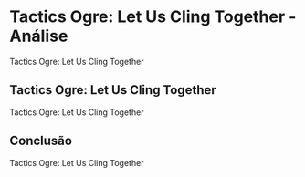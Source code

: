 ---
---

# Tactics Ogre: Let Us Cling Together - Análise

Tactics Ogre: Let Us Cling Together

## Tactics Ogre: Let Us Cling Together

Tactics Ogre: Let Us Cling Together

## Conclusão

Tactics Ogre: Let Us Cling Together
